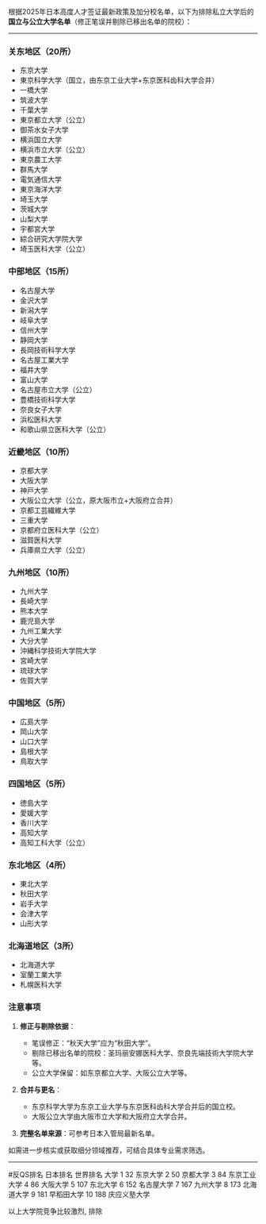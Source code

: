根据2025年日本高度人才签证最新政策及加分校名单，以下为排除私立大学后的 ​**国立与公立大学名单**​（修正笔误并剔除已移出名单的院校）：

---

### ​**关东地区**​（20所）

- 东京大学
- 東京科学大学（国立，由东京工业大学+东京医科齿科大学合并）
- 一橋大学
- 筑波大学
- 千葉大学
- 東京都立大学（公立）
- 御茶水女子大学
- 横浜国立大学
- 横浜市立大学（公立）
- 東京農工大学
- 群馬大学
- 電気通信大学
- 東京海洋大学
- 埼玉大学
- 茨城大学
- 山梨大学
- 宇都宮大学
- 綜合研究大学院大学
- 埼玉医科大学（公立）

### ​**中部地区**​（15所）

- 名古屋大学
- 金沢大学
- 新潟大学
- 岐阜大学
- 信州大学
- 静岡大学
- 長岡技術科学大学
- 名古屋工業大学
- 福井大学
- 富山大学
- 名古屋市立大学（公立）
- 豊橋技術科学大学
- 奈良女子大学
- 浜松医科大学
- 和歌山県立医科大学（公立）


### ​**近畿地区**​（10所）

- 京都大学
- 大阪大学
- 神戸大学
- 大阪公立大学（公立，原大阪市立+大阪府立合并）
- 京都工芸繊維大学
- 三重大学
- 京都府立医科大学（公立）
- 滋賀医科大学
- 兵庫県立大学（公立）

### ​**九州地区**​（10所）

- 九州大学
- 長崎大学
- 熊本大学
- 鹿児島大学
- 九州工業大学
- 大分大学
- 沖縄科学技術大学院大学
- 宮崎大学
- 琉球大学
- 佐賀大学

### ​**中国地区**​（5所）

- 広島大学
- 岡山大学
- 山口大学
- 島根大学
- 鳥取大学

### ​**四国地区**​（5所）

- 徳島大学
- 愛媛大学
- 香川大学
- 高知大学
- 高知工科大学（公立）

### ​**东北地区**​（4所）

- 東北大学
- ​秋田大学​
- 岩手大学
- 会津大学
- 山形大学

### ​**北海道地区**​（3所）

- 北海道大学
- 室蘭工業大学
- 札幌医科大学


### ​**注意事项**​

1. ​**修正与剔除依据**​：
    
    - 笔误修正：“秋天大学”应为“秋田大学”。
    - 剔除已移出名单的院校：圣玛丽安娜医科大学、奈良先端技術大学院大学等。
    - 公立大学保留：如东京都立大学、大阪公立大学等。
2. ​**合并与更名**​：
    
    - 东京科学大学为东京工业大学与东京医科齿科大学合并后的国立校。
    - 大阪公立大学由大阪市立大学和大阪府立大学合并。
3. ​**完整名单来源**​：可参考日本入管局最新名单。
    

如需进一步核实或获取细分领域推荐，可结合具体专业需求筛选。

---
#反QS排名 
日本排名 世界排名 大学
1 32 东京大学
2 50 京都大学
3 84 东京工业大学
4 86 大阪大学
5 107 东北大学
6 152 名古屋大学
7 167 九州大学
8 173 北海道大学
9 181 早稻田大学
10 188 庆应义塾大学

以上大学院竞争比较激烈, 排除